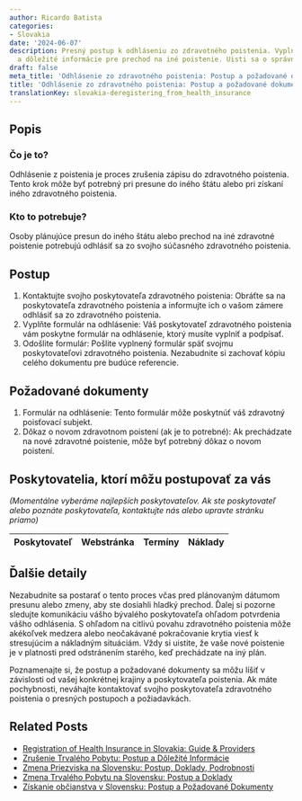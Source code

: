 ```yaml
---
author: Ricardo Batista
categories:
- Slovakia
date: '2024-06-07'
description: Presný postup k odhláseniu zo zdravotného poistenia. Vyplnenie formulára
  a dôležité informácie pre prechod na iné poistenie. Uisti sa o správnom prechode.
draft: false
meta_title: 'Odhlásenie zo zdravotného poistenia: Postup a požadované dokumenty'
title: 'Odhlásenie zo zdravotného poistenia: Postup a požadované dokumenty'
translationKey: slovakia-deregistering_from_health_insurance
---
```




## Popis
### Čo je to?
Odhlásenie z poistenia je proces zrušenia zápisu do zdravotného poistenia. Tento krok môže byť potrebný pri presune do iného štátu alebo pri získaní iného zdravotného poistenia.

### Kto to potrebuje?
Osoby plánujúce presun do iného štátu alebo prechod na iné zdravotné poistenie potrebujú odhlásiť sa zo svojho súčasného zdravotného poistenia.

## Postup
1. Kontaktujte svojho poskytovateľa zdravotného poistenia: Obráťte sa na poskytovateľa zdravotného poistenia a informujte ich o vašom zámere odhlásiť sa zo zdravotného poistenia.
2. Vyplňte formulár na odhlásenie: Váš poskytovateľ zdravotného poistenia vám poskytne formulár na odhlásenie, ktorý musíte vyplniť a podpísať.
3. Odošlite formulár: Pošlite vyplnený formulár späť svojmu poskytovateľovi zdravotného poistenia. Nezabudnite si zachovať kópiu celého dokumentu pre budúce referencie.

## Požadované dokumenty
1. Formulár na odhlásenie: Tento formulár môže poskytnúť váš zdravotný poisťovací subjekt.
2. Dôkaz o novom zdravotnom poistení (ak je to potrebné): Ak prechádzate na nové zdravotné poistenie, môže byť potrebný dôkaz o novom poistení.

## Poskytovatelia, ktorí môžu postupovať za vás

_(Momentálne vyberáme najlepších poskytovateľov. Ak ste poskytovateľ alebo poznáte poskytovateľa, kontaktujte nás alebo upravte stránku priamo)_

| Poskytovateľ    |     Webstránka  |     Termíny      |       Náklady    |
| :-------------: | :-------------: |  :-------------: | :-------------: |

## Ďalšie detaily
Nezabudnite sa postarať o tento proces včas pred plánovaným dátumom presunu alebo zmeny, aby ste dosiahli hladký prechod. Ďalej si pozorne sledujte komunikáciu vášho bývalého poskytovateľa ohľadom potvrdenia vášho odhlásenia. S ohľadom na citlivú povahu zdravotného poistenia môže akékoľvek medzera alebo neočakávané pokračovanie krytia viesť k stresujúcim a nákladným situáciám. Vždy si uistite, že vaše nové poistenie je v platnosti pred odstránením starého, keď prechádzate na iný plán.

Poznamenajte si, že postup a požadované dokumenty sa môžu líšiť v závislosti od vašej konkrétnej krajiny a poskytovateľa poistenia. Ak máte pochybnosti, neváhajte kontaktovať svojho poskytovateľa zdravotného poistenia o presných postupoch a požiadavkách.
## Related Posts

- [Registration of Health Insurance in Slovakia: Guide & Providers](https://tramitit.com/sk/guides/slovakia/prihlasenie_do_zdravotnej_poistovne/)
- [Zrušenie Trvalého Pobytu: Postup a Dôležité Informácie](https://tramitit.com/sk/guides/slovakia/zrusenie_trvaleho_pobytu/)
- [Zmena Priezviska na Slovensku: Postup, Doklady, Podrobnosti](https://tramitit.com/sk/guides/slovakia/zmena_priezviska/)
- [Zmena Trvalého Pobytu na Slovensku: Postup a Doklady](https://tramitit.com/sk/guides/slovakia/zmena_trvaleho_pobytu/)
- [Získanie občianstva v Slovensku: Postup a Požadované Dokumenty](https://tramitit.com/sk/guides/slovakia/nadobudnutie_slovenskeho_obcianstva/)
